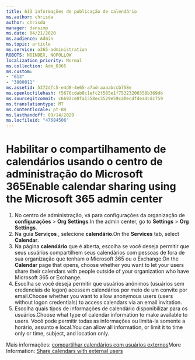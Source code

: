 ```yaml
---
title: 613 informações de publicação de calendário
ms.author: chrisda
author: chrisda
manager: dansimp
ms.date: 04/21/2020
ms.audience: Admin
ms.topic: article
ms.service: o365-administration
ROBOTS: NOINDEX, NOFOLLOW
localization_priority: Normal
ms.collection: Adm_O365
ms.custom:
- "613"
- "3800011"
ms.assetid: 5372dfc5-e4d8-4e65-a7ad-aaaabccb758e
ms.openlocfilehash: f5676cdab8c1efc2f585e1f75323200358b369db
ms.sourcegitcommit: c6692ce0fa1358ec3529e59ca0ecdfdea4cdc759
ms.translationtype: MT
ms.contentlocale: pt-BR
ms.lasthandoff: 09/14/2020
ms.locfileid: "47684506"
---
```

# <a name="enable-calendar-sharing-using-the-microsoft-365-admin-center"></a><span data-ttu-id="7ee68-102">Habilitar o compartilhamento de calendários usando o centro de administração do Microsoft 365</span><span class="sxs-lookup"><span data-stu-id="7ee68-102">Enable calendar sharing using the Microsoft 365 admin center</span></span>

1. <span data-ttu-id="7ee68-103">No centro de administração, vá para configurações da organização de **configurações**   >   **Org Settings**.</span><span class="sxs-lookup"><span data-stu-id="7ee68-103">In the admin center, go to  **Settings**  >  **Org Settings**.</span></span>
2. <span data-ttu-id="7ee68-104">Na guia  **Serviços**  , selecione  **calendário**.</span><span class="sxs-lookup"><span data-stu-id="7ee68-104">On the  **Services**  tab, select  **Calendar**.</span></span>
3. <span data-ttu-id="7ee68-105">Na página  **calendário**  que é aberta, escolha se você deseja permitir que seus usuários compartilhem seus calendários com pessoas de fora de sua organização que tenham o Microsoft 365 ou o Exchange.</span><span class="sxs-lookup"><span data-stu-id="7ee68-105">On the  **Calendar**  page that opens, choose whether you want to let your users share their calendars with people outside of your organization who have Microsoft 365 or Exchange.</span></span>
4. <span data-ttu-id="7ee68-106">Escolha se você deseja permitir que usuários anônimos (usuários sem credenciais de logon) acessem calendários por meio de um convite por email.</span><span class="sxs-lookup"><span data-stu-id="7ee68-106">Choose whether you want to allow anonymous users (users without logon credentials) to access calendars via an email invitation.</span></span>
5. <span data-ttu-id="7ee68-107">Escolha quais tipos de informações de calendário disponibilizar para os usuários.</span><span class="sxs-lookup"><span data-stu-id="7ee68-107">Choose what type of calendar information to make available to users.</span></span> <span data-ttu-id="7ee68-108">Você pode permitir todas as informações ou limitá-la somente a horário, assunto e local.</span><span class="sxs-lookup"><span data-stu-id="7ee68-108">You can allow all information, or limit it to time only or time, subject, and location only.</span></span>

<span data-ttu-id="7ee68-109">Mais informações: [compartilhar calendários com usuários externos](https://docs.microsoft.com/microsoft-365/admin/manage/share-calendars-with-external-users)</span><span class="sxs-lookup"><span data-stu-id="7ee68-109">More Information: [Share calendars with external users](https://docs.microsoft.com/microsoft-365/admin/manage/share-calendars-with-external-users)</span></span>
